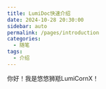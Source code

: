 ```yaml
---
title: LumiDoc快速介绍
date: 2024-10-28 20:30:00
sidebar: auto
permalink: /pages/introduction
categories:
  - 随笔
tags:
  - 介绍
---
```


你好！我是悠悠狮羝LumiCornX！
